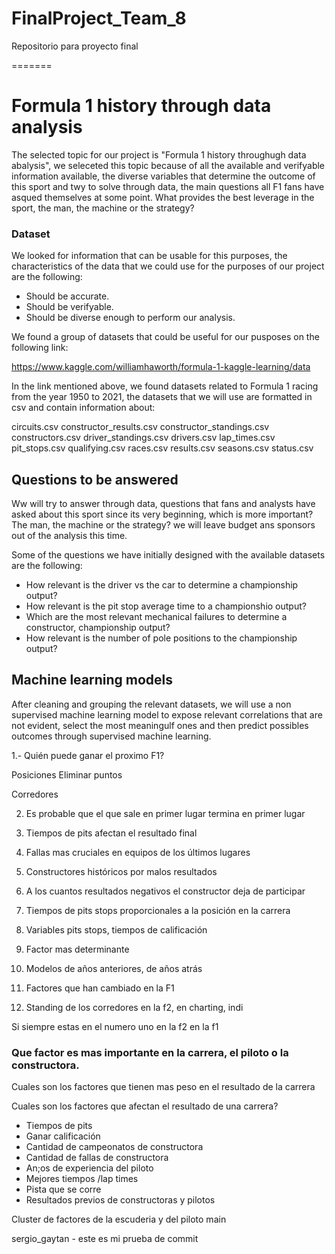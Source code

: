 # FinalProject_Team_8
Repositorio para proyecto final

=======

# Formula 1 history through data analysis

The selected topic for our project is "Formula 1 history throughugh data abalysis", we seleceted this topic because of all the available and verifyable information available, the diverse variables that determine the outcome of this sport and twy to solve through data, the main questions all F1 fans have asqued themselves at some point. What provides the best leverage in the sport, the man, the machine or the strategy?

### Dataset 

We looked for information that can be usable for this purposes, the characteristics of the data that we could use for the purposes of our project are the following:

* Should be accurate.
* Should be verifyable.
* Should be diverse enough to perform our analysis.

We found a group of datasets that could be useful for our pusposes on the following link:

https://www.kaggle.com/williamhaworth/formula-1-kaggle-learning/data

In the link mentioned above, we found datasets related to Formula 1 racing from the year 1950 to 2021, the datasets that we will use are formatted in csv and contain information about:

circuits.csv
constructor_results.csv
constructor_standings.csv
constructors.csv
driver_standings.csv
drivers.csv
lap_times.csv
pit_stops.csv
qualifying.csv
races.csv
results.csv
seasons.csv
status.csv

## Questions to be answered

Ww will try to answer through data, questions that fans and analysts have asked about this sport since its very beginning, which is more important? The man, the machine or the strategy? we will leave budget ans sponsors out of the analysis this time.

Some of the questions we have initially designed with the available datasets are the following:

* How relevant is the driver vs the car to determine a championship output?
* How relevant is the pit stop average time to a championshio output?
* Which are the most relevant mechanical failures to determine a constructor, championship output?
* How relevant is the number of pole positions to the championship output?


## Machine learning models

After cleaning and grouping the relevant datasets, we will use a non supervised machine learning model to expose relevant correlations that are not evident, select the most meaningulf ones and then predict possibles outcomes through supervised machine learning.












1.- Quién puede ganar el proximo F1?


Posiciones
Eliminar puntos

Corredores

2. Es probable que el que sale en primer lugar termina en primer lugar

3. Tiempos de pits afectan el resultado final

4. Fallas mas cruciales en equipos de los últimos lugares

5. Constructores históricos por malos resultados

6. A los cuantos resultados negativos el constructor deja de participar


7. Tiempos de pits stops proporcionales a la posición en la carrera

8. Variables pits stops, tiempos de calificación

9. Factor mas determinante

10. Modelos de años anteriores, de años atrás 

11. Factores que han cambiado en la F1 

12. Standing de los corredores en la f2, en charting, indi

Si siempre estas en el numero uno en la f2 en la f1

### Que factor es mas importante en la carrera, el piloto o la constructora.

Cuales son los factores que tienen mas peso en el resultado de la carrera

Cuales son los factores que afectan el resultado de una carrera?
-   Tiempos de pits
-   Ganar calificación
-   Cantidad de campeonatos de constructora
-   Cantidad de fallas de constructora
-   An;os de experiencia del piloto
-   Mejores tiempos /lap times
-   Pista que se corre
-   Resultados previos de constructoras y pilotos

Cluster de factores de la escuderia y del piloto
main

sergio_gaytan - este es mi prueba de commit
